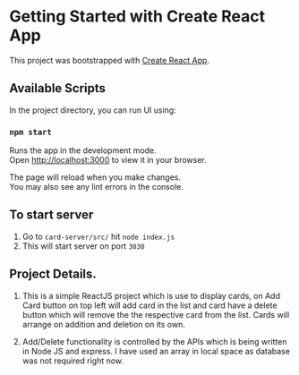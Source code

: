 # Getting Started with Create React App

This project was bootstrapped with [Create React App](https://github.com/facebook/create-react-app).

## Available Scripts

In the project directory, you can run UI using:

### `npm start`

Runs the app in the development mode.\
Open [http://localhost:3000](http://localhost:3000) to view it in your browser.

The page will reload when you make changes.\
You may also see any lint errors in the console.

## To start server
1. Go to `card-server/src/` hit `node index.js`
2. This will start server on port `3030`

## Project Details.
1. This is a simple ReactJS project which is use to display cards, on Add Card button on top left will add card in the list and card have a delete button which will remove the the respective card from the list. Cards will arrange on addition and deletion on its own. 

2. Add/Delete functionality is controlled by the APIs which is being written in Node JS and express.
I have used an array in local space as database was not required right now.
